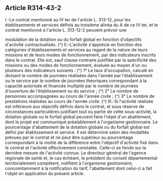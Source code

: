 ## Article R314-43-2

I.-Le contrat mentionné au IV ter de l'article L. 313-12, pour les établissements et services définis au
troisième alinéa du A de ce IV ter, et le contrat mentionné à l'article L. 313-12-2 peuvent prévoir une

modulation de la dotation ou du forfait global en fonction d'objectifs d'activité contractualisés. (^)
II.-L'activité s'apprécie en fonction des catégories d'établissements et services au regard de la nature de leurs
missions et de leurs modes de fonctionnement, par des indicateurs inscrits dans le contrat. Elle est, sauf
clause contraire justifiée par la spécificité des missions ou des modes de fonctionnement, évaluée au moyen
d'un ou plusieurs des indicateurs suivants : (^)
1° Le taux d'occupation, calculé en divisant le nombre de journées réalisées dans l'année par l'établissement
ou le service par le nombre de journées théoriques correspondant à la capacité autorisée et financée multiplié
par le nombre de journées d'ouverture de l'établissement ou du service ; (^)
2° Le nombre de personnes accompagnées au cours de l'année civile ; (^)
3° Le nombre de prestations réalisées au cours de l'année civile. (^)
III.-Si l'activité réalisée est inférieure aux objectifs définis dans le contrat, et sous réserve de circonstances
particulières justifiant tout ou partie de cette sous-activité, la dotation globale ou le forfait global peuvent
faire l'objet d'un abattement, dont le projet est communiqué préalablement à l'organisme gestionnaire.
Le pourcentage d'abattement de la dotation globale ou du forfait global est défini par établissement et
service. Il est déterminé selon des modalités prévues par le contrat et ne peut être supérieur au pourcentage
correspondant à la moitié de la différence entre l'objectif d'activité fixé dans le contrat et l'activité
effectivement constatée. Celle-ci se fonde sur la dernière mesure de l'activité connue.
Le directeur général de l'agence régionale de santé et, le cas échéant, le président du conseil départemental
territorialement compétent, notifient à l'organisme gestionnaire, concomitamment à la notification du tarif,
l'abattement dont celui-ci a fait l'objet en application du présent article.


